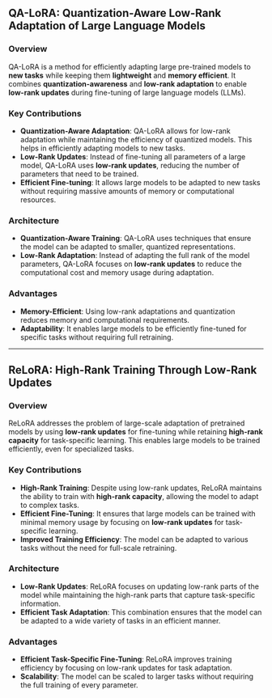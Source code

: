 ## **QA-LoRA: Quantization-Aware Low-Rank Adaptation of Large Language Models**

### **Overview**
QA-LoRA is a method for efficiently adapting large pre-trained models to **new tasks** while keeping them **lightweight** and **memory efficient**. It combines **quantization-awareness** and **low-rank adaptation** to enable **low-rank updates** during fine-tuning of large language models (LLMs).

### **Key Contributions**
- **Quantization-Aware Adaptation**: QA-LoRA allows for low-rank adaptation while maintaining the efficiency of quantized models. This helps in efficiently adapting models to new tasks.
- **Low-Rank Updates**: Instead of fine-tuning all parameters of a large model, QA-LoRA uses **low-rank updates**, reducing the number of parameters that need to be trained.
- **Efficient Fine-tuning**: It allows large models to be adapted to new tasks without requiring massive amounts of memory or computational resources.

### **Architecture**
- **Quantization-Aware Training**: QA-LoRA uses techniques that ensure the model can be adapted to smaller, quantized representations.
- **Low-Rank Adaptation**: Instead of adapting the full rank of the model parameters, QA-LoRA focuses on **low-rank updates** to reduce the computational cost and memory usage during adaptation.
  
### **Advantages**
- **Memory-Efficient**: Using low-rank adaptations and quantization reduces memory and computational requirements.
- **Adaptability**: It enables large models to be efficiently fine-tuned for specific tasks without requiring full retraining.

---

## **ReLoRA: High-Rank Training Through Low-Rank Updates**

### **Overview**
ReLoRA addresses the problem of large-scale adaptation of pretrained models by using **low-rank updates** for fine-tuning while retaining **high-rank capacity** for task-specific learning. This enables large models to be trained efficiently, even for specialized tasks.

### **Key Contributions**
- **High-Rank Training**: Despite using low-rank updates, ReLoRA maintains the ability to train with **high-rank capacity**, allowing the model to adapt to complex tasks.
- **Efficient Fine-Tuning**: It ensures that large models can be trained with minimal memory usage by focusing on **low-rank updates** for task-specific learning.
- **Improved Training Efficiency**: The model can be adapted to various tasks without the need for full-scale retraining.

### **Architecture**
- **Low-Rank Updates**: ReLoRA focuses on updating low-rank parts of the model while maintaining the high-rank parts that capture task-specific information.
- **Efficient Task Adaptation**: This combination ensures that the model can be adapted to a wide variety of tasks in an efficient manner.
  
### **Advantages**
- **Efficient Task-Specific Fine-Tuning**: ReLoRA improves training efficiency by focusing on low-rank updates for task adaptation.
- **Scalability**: The model can be scaled to larger tasks without requiring the full training of every parameter.


